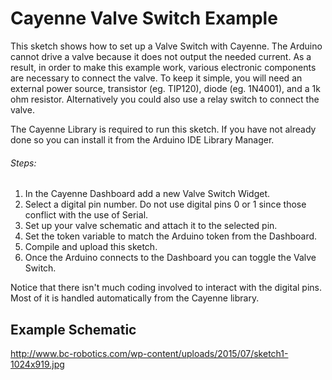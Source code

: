 # Cayenne Valve Switch Example

This sketch shows how to set up a Valve Switch with Cayenne. The Arduino cannot
drive a valve because it does not output the needed current. As a result, in order
to make this example work, various electronic components are necessary to connect
the valve. To keep it simple, you will need an external power source, transistor (eg. TIP120),
diode (eg. 1N4001), and a 1k ohm resistor. Alternatively you could also use a relay switch to 
connect the valve.

The Cayenne Library is required to run this sketch. If you have not already done so you can install it from the Arduino IDE Library Manager.

###### Steps:
1. In the Cayenne Dashboard add a new Valve Switch Widget.
2. Select a digital pin number. Do not use digital pins 0 or 1 since those conflict with the use of Serial.
3. Set up your valve schematic and attach it to the selected pin.
4. Set the token variable to match the Arduino token from the Dashboard.
5. Compile and upload this sketch.
6. Once the Arduino connects to the Dashboard you can toggle the Valve Switch.

Notice that there isn't much coding involved to interact with the digital pins.
Most of it is handled automatically from the Cayenne library.

## Example Schematic
http://www.bc-robotics.com/wp-content/uploads/2015/07/sketch1-1024x919.jpg